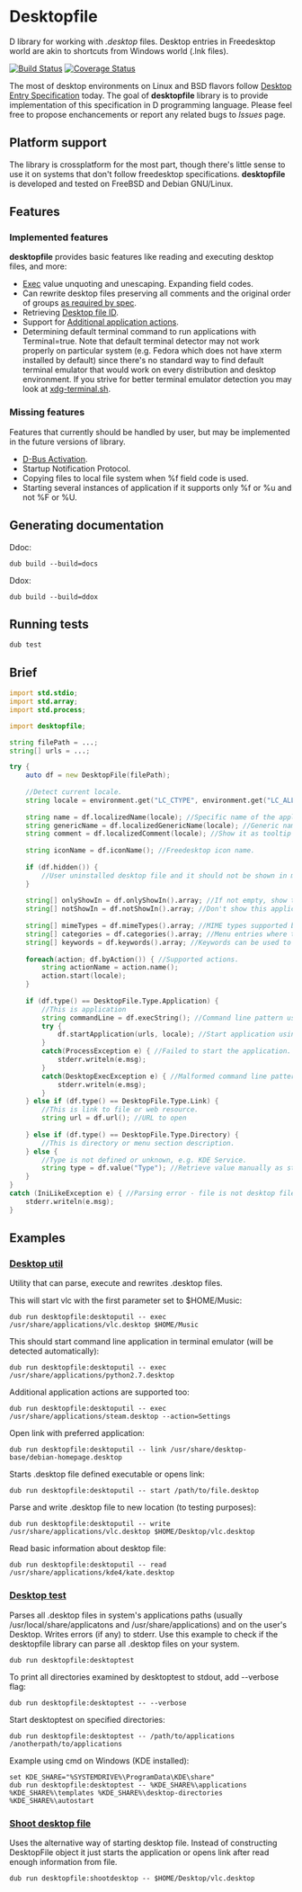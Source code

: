 # Desktopfile

D library for working with *.desktop* files. Desktop entries in Freedesktop world are akin to shortcuts from Windows world (.lnk files).

[![Build Status](https://travis-ci.org/MyLittleRobo/desktopfile.svg?branch=master)](https://travis-ci.org/MyLittleRobo/desktopfile) [![Coverage Status](https://coveralls.io/repos/MyLittleRobo/desktopfile/badge.svg?branch=master&service=github)](https://coveralls.io/github/MyLittleRobo/desktopfile?branch=master)

The most of desktop environments on Linux and BSD flavors follow [Desktop Entry Specification](http://standards.freedesktop.org/desktop-entry-spec/latest/) today.
The goal of **desktopfile** library is to provide implementation of this specification in D programming language.
Please feel free to propose enchancements or report any related bugs to *Issues* page.

## Platform support

The library is crossplatform for the most part, though there's little sense to use it on systems that don't follow freedesktop specifications.
**desktopfile** is developed and tested on FreeBSD and Debian GNU/Linux.

## Features

### Implemented features

**desktopfile** provides basic features like reading and executing desktop files, and more:

* [Exec](http://standards.freedesktop.org/desktop-entry-spec/latest/ar01s06.html) value unquoting and unescaping. Expanding field codes.
* Can rewrite desktop files preserving all comments and the original order of groups [as required by spec](https://specifications.freedesktop.org/desktop-entry-spec/latest/ar01s02.html).
* Retrieving [Desktop file ID](http://standards.freedesktop.org/desktop-entry-spec/latest/ape.html).
* Support for [Additional application actions](http://standards.freedesktop.org/desktop-entry-spec/latest/ar01s10.html).
* Determining default terminal command to run applications with Terminal=true. Note that default terminal detector may not work properly on particular system (e.g. Fedora which does not have xterm installed by default) since there's no standard way to find default terminal emulator that would work on every distribution and desktop environment. If you strive for better terminal emulator detection you may look at [xdg-terminal.sh](https://src.chromium.org/svn/trunk/deps/third_party/xdg-utils/scripts/xdg-terminal).

### Missing features

Features that currently should be handled by user, but may be implemented in the future versions of library.

* [D-Bus Activation](http://standards.freedesktop.org/desktop-entry-spec/latest/ar01s07.html).
* Startup Notification Protocol.
* Copying files to local file system when %f field code is used.
* Starting several instances of application if it supports only %f or %u and not %F or %U.

## Generating documentation

Ddoc:

    dub build --build=docs
    
Ddox:

    dub build --build=ddox

## Running tests

    dub test
    
## Brief

```d
import std.stdio;
import std.array;
import std.process;

import desktopfile;

string filePath = ...;
string[] urls = ...;

try {
    auto df = new DesktopFile(filePath);
    
    //Detect current locale.
    string locale = environment.get("LC_CTYPE", environment.get("LC_ALL", environment.get("LANG")));
    
    string name = df.localizedName(locale); //Specific name of the application.
    string genericName = df.localizedGenericName(locale); //Generic name of the application. Show it in menu under the specific name.
    string comment = df.localizedComment(locale); //Show it as tooltip or description.
    
    string iconName = df.iconName(); //Freedesktop icon name.
    
    if (df.hidden()) {
        //User uninstalled desktop file and it should not be shown in menus.
    }
    
    string[] onlyShowIn = df.onlyShowIn().array; //If not empty, show this application only in listed desktop environments.
    string[] notShowIn = df.notShowIn().array; //Don't show this application in listed desktop environments.
    
    string[] mimeTypes = df.mimeTypes().array; //MIME types supported by application.
    string[] categories = df.categories().array; //Menu entries where this application should be shown.
    string[] keywords = df.keywords().array; //Keywords can be used to improve searching of the application.
    
    foreach(action; df.byAction()) { //Supported actions.
        string actionName = action.name();
        action.start(locale);
    }
    
    if (df.type() == DesktopFile.Type.Application) {
        //This is application
        string commandLine = df.execString(); //Command line pattern used to start the application.
        try {
            df.startApplication(urls, locale); //Start application using given arguments and specified locale. It will be automatically started in terminal emulator if required.
        }
        catch(ProcessException e) { //Failed to start the application.
            stderr.writeln(e.msg); 
        }
        catch(DesktopExecException e) { //Malformed command line pattern.
            stderr.writeln(e.msg); 
        }
    } else if (df.type() == DesktopFile.Type.Link) {
        //This is link to file or web resource.
        string url = df.url(); //URL to open
        
    } else if (df.type() == DesktopFile.Type.Directory) {
        //This is directory or menu section description.
    } else {
        //Type is not defined or unknown, e.g. KDE Service.
        string type = df.value("Type"); //Retrieve value manually as string if you know how to deal with non-standard types.
    }
} 
catch (IniLikeException e) { //Parsing error - file is not desktop file or has errors.
    stderr.writeln(e.msg); 
}

```

## Examples

### [Desktop util](examples/desktoputil/source/app.d)

Utility that can parse, execute and rewrites .desktop files.

This will start vlc with the first parameter set to $HOME/Music:

    dub run desktopfile:desktoputil -- exec /usr/share/applications/vlc.desktop $HOME/Music
    
This should start command line application in terminal emulator (will be detected automatically):

    dub run desktopfile:desktoputil -- exec /usr/share/applications/python2.7.desktop

Additional application actions are supported too:

    dub run desktopfile:desktoputil -- exec /usr/share/applications/steam.desktop --action=Settings
    
Open link with preferred application:

    dub run desktopfile:desktoputil -- link /usr/share/desktop-base/debian-homepage.desktop

Starts .desktop file defined executable or opens link:

    dub run desktopfile:desktoputil -- start /path/to/file.desktop
    
Parse and write .desktop file to new location (to testing purposes):

    dub run desktopfile:desktoputil -- write /usr/share/applications/vlc.desktop $HOME/Desktop/vlc.desktop

Read basic information about desktop file:

    dub run desktopfile:desktoputil -- read /usr/share/applications/kde4/kate.desktop
 
### [Desktop test](examples/desktoptest/source/app.d)

Parses all .desktop files in system's applications paths (usually /usr/local/share/applicatons and /usr/share/applications) and on the user's Desktop.
Writes errors (if any) to stderr.
Use this example to check if the desktopfile library can parse all .desktop files on your system.

    dub run desktopfile:desktoptest

To print all directories examined by desktoptest to stdout, add --verbose flag:

    dub run desktopfile:desktoptest -- --verbose

Start desktoptest on specified directories:

    dub run desktopfile:desktoptest -- /path/to/applications /anotherpath/to/applications
    
Example using cmd on Windows (KDE installed):

    set KDE_SHARE="%SYSTEMDRIVE%\ProgramData\KDE\share"
    dub run desktopfile:desktoptest -- %KDE_SHARE%\applications %KDE_SHARE%\templates %KDE_SHARE%\desktop-directories %KDE_SHARE%\autostart
    
### [Shoot desktop file](examples/shootdesktop/source/app.d)

Uses the alternative way of starting desktop file. Instead of constructing DesktopFile object it just starts the application or opens link after read enough information from file.

    dub run desktopfile:shootdesktop -- $HOME/Desktop/vlc.desktop
    
